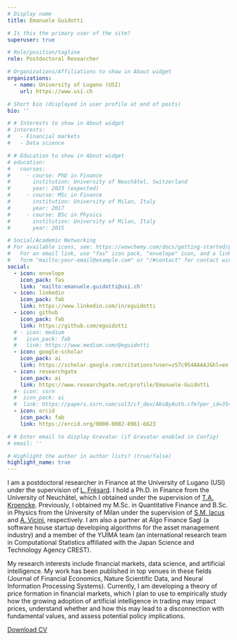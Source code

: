 ```yaml
---
# Display name
title: Emanuele Guidotti

# Is this the primary user of the site?
superuser: true

# Role/position/tagline
role: Postdoctoral Researcher

# Organizations/Affiliations to show in About widget
organizations:
  - name: University of Lugano (USI)
    url: https://www.usi.ch

# Short bio (displayed in user profile at end of posts)
bio: ''

# # Interests to show in About widget
# interests:
#   - Financial markets
#   - Data science

# # Education to show in About widget
# education:
#   courses:
#     - course: PhD in Finance
#       institution: University of Neuchâtel, Switzerland
#       year: 2023 (expected)
#     - course: MSc in Finance
#       institution: University of Milan, Italy
#       year: 2017
#     - course: BSc in Physics
#       institution: University of Milan, Italy
#       year: 2015

# Social/Academic Networking
# For available icons, see: https://wowchemy.com/docs/getting-started/page-builder/#icons
#   For an email link, use "fas" icon pack, "envelope" icon, and a link in the
#   form "mailto:your-email@example.com" or "/#contact" for contact widget.
social:
  - icon: envelope
    icon_pack: fas
    link: 'mailto:emanuele.guidotti@usi.ch'
  - icon: linkedin
    icon_pack: fab
    link: https://www.linkedin.com/in/eguidotti
  - icon: github
    icon_pack: fab
    link: https://github.com/eguidotti
  # - icon: medium
  #   icon_pack: fab
  #   link: https://www.medium.com/@eguidotti
  - icon: google-scholar
    icon_pack: ai
    link: https://scholar.google.com/citations?user=zS7c954AAAAJ&hl=en
  - icon: researchgate
    icon_pack: ai
    link: https://www.researchgate.net/profile/Emanuele-Guidotti
  #- icon: ssrn
  #  icon_pack: ai
  #  link: https://papers.ssrn.com/sol3/cf_dev/AbsByAuth.cfm?per_id=3542050
  - icon: orcid
    icon_pack: fab
    link: https://orcid.org/0000-0002-8961-6623

# # Enter email to display Gravatar (if Gravatar enabled in Config)
# email: ''

# Highlight the author in author lists? (true/false)
highlight_name: true
---
```


I am a postdoctoral researcher in Finance at the University of Lugano (USI) under the supervision of [L. Frésard](https://scholar.google.ch/citations?user=ktC1pPAAAAAJ&hl=en). I hold a Ph.D. in Finance from the University of Neuchâtel, which I obtained under the supervision of [T.A. Kroencke](https://scholar.google.com/citations?user=Ca_UmBoAAAAJ&hl=en). Previously, I obtained my M.Sc. in Quantitative Finance and B.Sc. in Physics from the University of Milan under the supervision of  [S.M. Iacus](https://scholar.google.com/citations?user=JBs9tJ4AAAAJ&hl=en) and [A. Vicini](https://scholar.google.it/citations?user=-LV8m-oAAAAJ&hl=en), respectively. I am also a partner at Algo Finance Sagl (a software house startup developing algorithms for the asset management industry) and a member of the YUIMA team (an international research team in Computational Statistics affiliated with the Japan Science and Technology Agency CREST). 

My research interests include financial markets, data science, and artificial intelligence. My work has been published in top venues in these fields (Journal of Financial Economics, Nature Scientific Data, and Neural Information Processing Systems). Currently, I am developing a theory of price formation in financial markets, which I plan to use to empirically study how the growing adoption of artificial intelligence in trading may impact prices, understand whether and how this may lead to a disconnection with fundamental values, and assess potential policy implications. 

[Download CV](uploads/cv.pdf)
